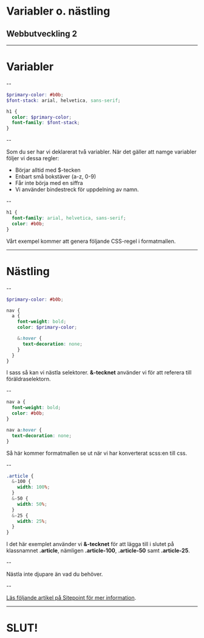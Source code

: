 # Variabler o. nästling

## Webbutveckling 2

---

# Variabler

--

```scss []
$primary-color: #b0b;
$font-stack: arial, helvetica, sans-serif;

h1 {
  color: $primary-color;
  font-family: $font-stack;
}
```

--

Som du ser har vi deklarerat två variabler. När det gäller att namge variabler följer vi dessa regler:

  * Börjar alltid med $-tecken
  * Enbart små bokstäver (a-z, 0-9)
  * Får inte börja med en siffra
  * Vi använder bindestreck för uppdelning av namn.

--

```css []
h1 {
  font-family: arial, helvetica, sans-serif;
  color: #b0b;
}
```

Vårt exempel kommer att genera följande CSS-regel i formatmallen.

---

# Nästling

--

```scss []
$primary-color: #b0b;

nav {
  a {
    font-weight: bold;
    color: $primary-color;

    &:hover {
      text-decoration: none;
    }
  }
}
```

I sass så kan vi nästla selektorer. **&-tecknet** använder vi för att referera till föräldraselektorn.

--

```css []
nav a {
  font-weight: bold;
  color: #b0b;
}

nav a:hover {
  text-decoration: none;
}
```

Så här kommer formatmallen se ut när vi har konverterat scss:en till css.

--

```scss []
.article {
  &-100 {
    width: 100%;
  }
  &-50 {
    width: 50%;
  }
  &-25 {
    width: 25%;
  }
}
```

I det här exemplet använder vi **&-tecknet** för att lägga till i slutet på klassnamnet **.article**, nämligen **.article-100**, **.article-50** samt **.article-25**.

--

Nästla inte djupare än vad du behöver.

--

[Läs följande artikel på Sitepoint för mer information](https://www.sitepoint.com/sass-basics-nesting/).

---

# SLUT!
